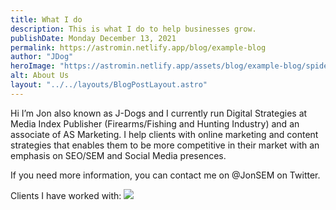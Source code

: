 ```yaml
---
title: What I do
description: This is what I do to help businesses grow.
publishDate: Monday December 13, 2021
permalink: https://astromin.netlify.app/blog/example-blog
author: "JDog"
heroImage: "https://astromin.netlify.app/assets/blog/example-blog/spidermarket.jpg"
alt: About Us
layout: "../../layouts/BlogPostLayout.astro"
---
```


Hi I’m Jon also known as J-Dogs and I currently run Digital Strategies at Media Index Publisher (Firearms/Fishing and Hunting Industry) and an associate of AS Marketing. I help clients with online marketing and content strategies that enables them to be more competitive in their market with an emphasis on SEO/SEM and Social Media presences.

If you need more information, you can contact me on @JonSEM on Twitter.

Clients I have worked with:
<img src="https://spidermarket.files.wordpress.com/2009/05/mylogos.png">
